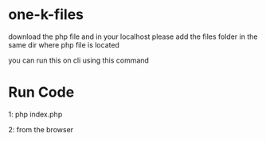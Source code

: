 # one-k-files
download the php file and in your localhost please add the files folder in the same dir
where php file is located

you can run this on cli using this command 
# Run Code
1: php index.php

2: from the browser

